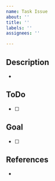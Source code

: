 ```yaml
---
name: Task Issue
about: ''
title: ''
labels: ''
assignees: ''

---
```


## Description

- 

## ToDo

- [ ] 

## Goal

- [ ] 

## References

- 
